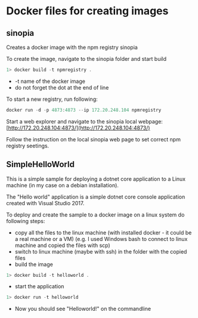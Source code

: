 # Docker files for creating images

## sinopia
Creates a docker image with the npm registry sinopia

To create the image, navigate to the sinopia folder and start build

```powershell
1> docker build -t npmregistry .
```

- -t name of the docker image
- do not forget the dot at the end of line

To start a new registry, run following:

```powershell
docker run -d -p 4873:4873 --ip 172.20.248.104 npmregistry
``` 

Start a web explorer and navigate to the sinopia local webpage:
[http://172.20.248.104:4873/](http://172.20.248.104:4873/)

Follow the instruction on the local sinopia web page to set correct npm registry seetings.

## SimpleHelloWorld

This is a simple sample for deploying a dotnet core application to a Linux machine (in my case on a debian installation).

The "Hello world" application is a simple dotnet core console application created with Visual Studio 2017.

To deploy and create the sample to a docker image on a linux system do following steps:
- copy all the files to the linux machine (with installed docker - it could be a real machine or a VM) (e.g. I used Windows bash to connect to linux machine and copied the files with scp)
- switch to linux machine (maybe with ssh) in the folder with the copied files
- build the image
```powershell
1> docker build -t helloworld .
```
- start the application
```powershell
1> docker run -t helloworld
```
- Now you should see "Helloworld!" on the commandline

